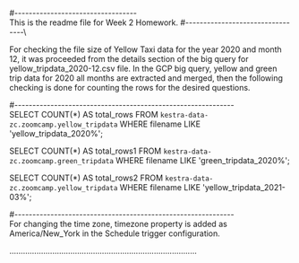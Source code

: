 #----------------------------------\
This is the readme file for Week 2 Homework.
#---------------------------------\

For checking the file size of Yellow Taxi data for the year 2020 and month 12, it was proceeded from the details section of the big query for yellow_tripdata_2020-12.csv file.
In the GCP big query, yellow and green trip data for 2020 all months are extracted and merged, then the following checking 
is done for counting the rows for the desired questions.

#-------------------------------------------------------------\
SELECT COUNT(*) AS total_rows
FROM `kestra-data-zc.zoomcamp.yellow_tripdata`
WHERE filename LIKE 'yellow_tripdata_2020%';

SELECT COUNT(*) AS total_rows1
FROM `kestra-data-zc.zoomcamp.green_tripdata`
WHERE filename LIKE 'green_tripdata_2020%';

SELECT COUNT(*) AS total_rows2
FROM `kestra-data-zc.zoomcamp.yellow_tripdata`
WHERE filename LIKE 'yellow_tripdata_2021-03%';

#-------------------------------------------------------------\
For changing the time zone, 
timezone property is added as America/New_York in the Schedule trigger configuration.

...................................................................................
